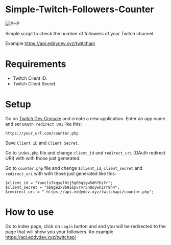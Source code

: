 # Simple-Twitch-Followers-Counter
![PHP](https://img.shields.io/badge/php-%3E%3D5.3-8892bf.svg)


Simple script to check the number of followers of your Twitch channel.

Example https://api.eddydev.xyz/twitchapi

# Requirements
- Twitch Client ID.
- Twitch Client Secret.

# Setup

Go on [Twitch Dev Console](https://dev.twitch.tv/console/apps) and create a new application.
Enter an app name and set `OAuth redirect URI` like this:

 ```
https://your_url.com/counter.php
```
Save `Client ID` and `Client Secret`.

Go to `index.php` file and change `client_id` and `redirect_uri` (OAuth redirect URI) with with those just generated.

Go to `counter.php` file and chenge `$client_id`, `client_secret` and `redirect_uri` with with those just generated like this:

 ```
$client_id = "Yaoc1s7kqselhtj5g03qiyw5dh76zfr";
$client_secret = "ab8ge2x8b9i6pvrvr5n8oywkirr8h4";
$redirect_uri = " https://api.eddydev.xyz/twitchapi/counter.php";
```
# How to use

Go to index page, click on `Login` button and and you will be redirected to the page that will show you your followers.
An example https://api.eddydev.xyz/twitchapi
